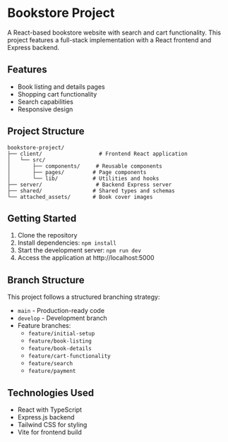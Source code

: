 
# Bookstore Project

A React-based bookstore website with search and cart functionality. This project features a full-stack implementation with a React frontend and Express backend.

## Features

- Book listing and details pages
- Shopping cart functionality
- Search capabilities
- Responsive design

## Project Structure

```
bookstore-project/
├── client/                  # Frontend React application
│   └── src/
│       ├── components/     # Reusable components
│       ├── pages/         # Page components
│       └── lib/           # Utilities and hooks
├── server/                 # Backend Express server
├── shared/                # Shared types and schemas
└── attached_assets/       # Book cover images
```

## Getting Started

1. Clone the repository
2. Install dependencies: `npm install`
3. Start the development server: `npm run dev`
4. Access the application at http://localhost:5000

## Branch Structure

This project follows a structured branching strategy:
- `main` - Production-ready code
- `develop` - Development branch
- Feature branches:
  - `feature/initial-setup`
  - `feature/book-listing`
  - `feature/book-details`
  - `feature/cart-functionality`
  - `feature/search`
  - `feature/payment`

## Technologies Used

- React with TypeScript
- Express.js backend
- Tailwind CSS for styling
- Vite for frontend build
